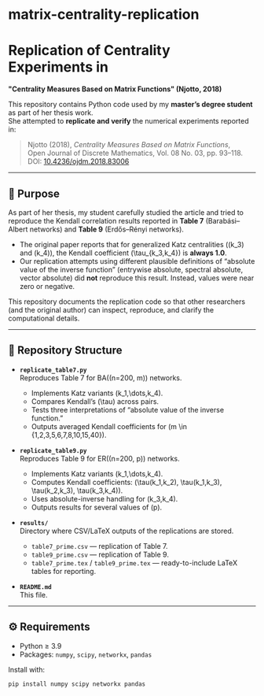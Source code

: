 # matrix-centrality-replication
# Replication of Centrality Experiments in  
**"Centrality Measures Based on Matrix Functions" (Njotto, 2018)**

This repository contains Python code used by my **master’s degree student** as part of her thesis work.  
She attempted to **replicate and verify** the numerical experiments reported in:

> Njotto (2018), *Centrality Measures Based on Matrix Functions*,  
> Open Journal of Discrete Mathematics, Vol. 08 No. 03, pp. 93–118.  
> DOI: [10.4236/ojdm.2018.83006](https://doi.org/10.4236/ojdm.2018.83006)

---

## 🎯 Purpose

As part of her thesis, my student carefully studied the article and tried to reproduce the Kendall correlation results reported in **Table 7** (Barabási–Albert networks) and **Table 9** (Erdős–Rényi networks).

- The original paper reports that for generalized Katz centralities (\(k_3\) and \(k_4\)), the Kendall coefficient \(\tau_{k_3,k_4}\) is **always 1.0**.  
- Our replication attempts using different plausible definitions of “absolute value of the inverse function” (entrywise absolute, spectral absolute, vector absolute) did **not** reproduce this result. Instead, values were near zero or negative.  

This repository documents the replication code so that other researchers (and the original author) can inspect, reproduce, and clarify the computational details.

---

## 📂 Repository Structure

- **`replicate_table7.py`**  
  Reproduces Table 7 for BA(\(n=200, m\)) networks.  
  - Implements Katz variants \(k_1,\dots,k_4\).  
  - Compares Kendall’s \(\tau\) across pairs.  
  - Tests three interpretations of “absolute value of the inverse function.”  
  - Outputs averaged Kendall coefficients for \(m \in \{1,2,3,5,6,7,8,10,15,40\}\).

- **`replicate_table9.py`**  
  Reproduces Table 9 for ER(\(n=200, p\)) networks.  
  - Implements Katz variants \(k_1,\dots,k_4\).  
  - Computes Kendall coefficients: \(\tau(k_1,k_2), \tau(k_1,k_3), \tau(k_2,k_3), \tau(k_3,k_4)\).  
  - Uses absolute-inverse handling for \(k_3,k_4\).  
  - Outputs results for several values of \(p\).


- **`results/`**  
  Directory where CSV/LaTeX outputs of the replications are stored.  
  - `table7_prime.csv` — replication of Table 7.  
  - `table9_prime.csv` — replication of Table 9.  
  - `table7_prime.tex` / `table9_prime.tex` — ready-to-include LaTeX tables for reporting.

- **`README.md`**  
  This file.

---

## ⚙️ Requirements

- Python ≥ 3.9  
- Packages: `numpy`, `scipy`, `networkx`, `pandas`

Install with:

```bash
pip install numpy scipy networkx pandas
